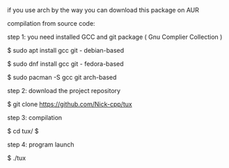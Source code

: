 if you use arch by the way you can download this package on AUR

compilation from source code:

step 1:
you need installed GCC and git package ( Gnu Complier Collection )

$ sudo apt install gcc git - debian-based

$ sudo dnf install gcc git - fedora-based

$ sudo pacman -S gcc git arch-based

step 2:
download the project repository

$ git clone https://github.com/Nick-cpp/tux

step 3:
compilation

$ cd tux/
$ 

step 4:
program launch

$ ./tux
